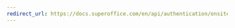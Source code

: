 ```yaml
---
redirect_url: https://docs.superoffice.com/en/api/authentication/onsite/config-external-user.html
---
```

